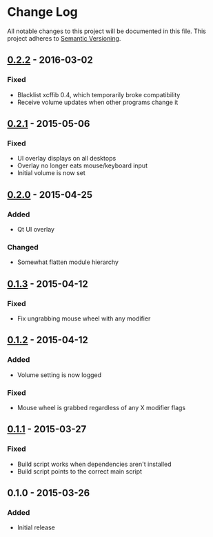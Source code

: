 # Change Log
All notable changes to this project will be documented in this file.
This project adheres to [Semantic Versioning](http://semver.org/).

## [0.2.2] - 2016-03-02
### Fixed
- Blacklist xcffib 0.4, which temporarily broke compatibility
- Receive volume updates when other programs change it

## [0.2.1] - 2015-05-06
### Fixed
- UI overlay displays on all desktops
- Overlay no longer eats mouse/keyboard input
- Initial volume is now set

## [0.2.0] - 2015-04-25
### Added
- Qt UI overlay

### Changed
- Somewhat flatten module hierarchy

## [0.1.3] - 2015-04-12
### Fixed
- Fix ungrabbing mouse wheel with any modifier

## [0.1.2] - 2015-04-12
### Added
- Volume setting is now logged

### Fixed
- Mouse wheel is grabbed regardless of any X modifier flags

## [0.1.1] - 2015-03-27
### Fixed
- Build script works when dependencies aren't installed
- Build script points to the correct main script

## 0.1.0 - 2015-03-26
### Added
- Initial release

[unreleased]: https://github.com/cknave/volcorner/compare/volcorner-0.2.1...HEAD
[0.1.1]: https://github.com/cknave/volcorner/compare/volcorner-0.1.0...volcorner-0.1.1
[0.1.2]: https://github.com/cknave/volcorner/compare/volcorner-0.1.1...volcorner-0.1.2
[0.1.3]: https://github.com/cknave/volcorner/compare/volcorner-0.1.2...volcorner-0.1.3
[0.2.0]: https://github.com/cknave/volcorner/compare/volcorner-0.1.3...volcorner-0.2.0
[0.2.1]: https://github.com/cknave/volcorner/compare/volcorner-0.2.0...volcorner-0.2.1
[0.2.2]: https://github.com/cknave/volcorner/compare/volcorner-0.2.1...volcorner-0.2.2
